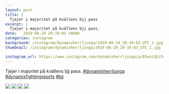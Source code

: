 ```yaml
---
layout: post
title: |
  Tjejer i majoritet på kvällens bjj pass
excerpt: |
  Tjejer i majoritet på kvällens bjj pass.   
date:   2019-08-29 20:39:03 +0000
categories: instagram
background: /instagram/dynamixherrljunga/2019-08-29_20-39-03_UTC_1.jpg
thumbnail: /instagram/dynamixherrljunga/2019-08-29_20-39-03_UTC_1.jpg

instagram_url: https://www.instagram.com/dynamixherrljunga/p/B1wviQEi5sB
---
```

Tjejer i majoritet på kvällens bjj pass. [#dynamixherrljunga](https://www.instagram.com/explore/tags/dynamixherrljunga/) [#dynamixfightingsports](https://www.instagram.com/explore/tags/dynamixfightingsports/) [#bjj](https://www.instagram.com/explore/tags/bjj/)



<img src='/www-dynamix-herrljunga/instagram/dynamixherrljunga/2019-08-29_20-39-03_UTC_1.jpg' class='img-fluid' />


<img src='/www-dynamix-herrljunga/instagram/dynamixherrljunga/2019-08-29_20-39-03_UTC_2.jpg' class='img-fluid' />


<img src='/www-dynamix-herrljunga/instagram/dynamixherrljunga/2019-08-29_20-39-03_UTC_3.jpg' class='img-fluid' />


<img src='/www-dynamix-herrljunga/instagram/dynamixherrljunga/2019-08-29_20-39-03_UTC_4.jpg' class='img-fluid' />
